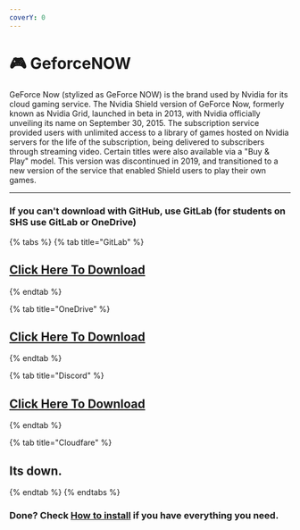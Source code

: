 ```yaml
---
coverY: 0
---
```


# 🎮 GeforceNOW

GeForce Now (stylized as GeForce NOW) is the brand used by Nvidia for its cloud gaming service. The Nvidia Shield version of GeForce Now, formerly known as Nvidia Grid, launched in beta in 2013, with Nvidia officially unveiling its name on September 30, 2015. The subscription service provided users with unlimited access to a library of games hosted on Nvidia servers for the life of the subscription, being delivered to subscribers through streaming video. Certain titles were also available via a "Buy & Play" model. This version was discontinued in 2019, and transitioned to a new version of the service that enabled Shield users to play their own games.

***

### If you can't download with GitHub, use GitLab (for students on SHS use GitLab or OneDrive)

{% tabs %}
{% tab title="GitLab" %}
## [Click Here To Download](https://gitlab.com/fozalors/fountaine/-/raw/main/apps/GeforceNOW.zip)
{% endtab %}

{% tab title="OneDrive" %}
## [Click Here To Download](https://1drv.ms/u/s!AkX2q12uku0fgfBxOiytglwgcQ-wig?e=xwwjcn)
{% endtab %}

{% tab title="Discord" %}
## [Click Here To Download](https://cdn.discordapp.com/attachments/1113994556787146843/1150911435795333140/GeforceNOW.zip)
{% endtab %}

{% tab title="Cloudfare" %}
## Its down.
{% endtab %}
{% endtabs %}

### Done? Check [How to install](../how-to-install/) if you have everything you need.
